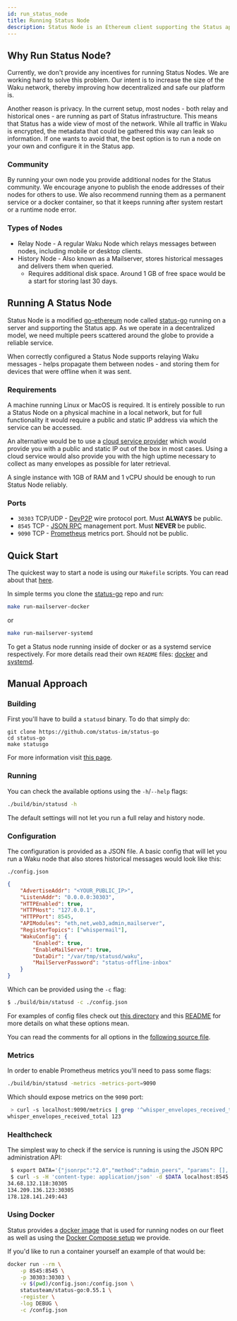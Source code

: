 ```yaml
---
id: run_status_node
title: Running Status Node
description: Status Node is an Ethereum client supporting the Status app.
---
```


## Why Run Status Node?

Currently, we don't provide any incentives for running Status Nodes. We are working hard to solve this problem. Our intent is to increase the size of the Waku network, thereby improving how decentralized and safe our platform is.

Another reason is privacy. In the current setup, most nodes - both relay and historical ones - are running as part of Status infrastructure. This means that Status has a wide view of most of the network. While all traffic in Waku is encrypted, the metadata that could be gathered this way can leak so information. If one wants to avoid that, the best option is to run a node on your own and configure it in the Status app.

### Community

By running your own node you provide additional nodes for the Status community. We encourage anyone to publish the enode addresses of their nodes for others to use. We also recommend running them as a permanent service or a docker container, so that it keeps running after system restart or a runtime node error.

### Types of Nodes

* Relay Node - A regular Waku Node which relays messages between nodes, including mobile or desktop clients.
* History Node - Also known as a Mailserver, stores historical messages and delivers them when queried.
    - Requires additional disk space. Around 1 GB of free space would be a start for storing last 30 days.

## Running A Status Node

Status Node is a modified [go-ethereum](https://github.com/ethereum/go-ethereum) node called [status-go](https://github.com/status-im/status-go) running on a server and supporting the Status app. As we operate in a decentralized model, we need multiple peers scattered around the globe to provide a reliable service.

When correctly configured a Status Node supports relaying Waku messages - helps propagate them between nodes - and storing them for devices that were offline when it was sent.

### Requirements

A machine running Linux or MacOS is required. It is entirely possible to run a Status Node on a physical machine in a local network, but for full functionality it would require a public and static IP address via which the service can be accessed.

An alternative would be to use a [cloud service provider](https://en.wikipedia.org/wiki/Cloud_computing) which would provide you with a public and static IP out of the box in most cases. Using a cloud service would also provide you with the high uptime necessary to collect as many envelopes as possible for later retrieval.

A single instance with 1GB of RAM and 1 vCPU should be enough to run Status Node reliably.

### Ports

* `30303` TCP/UDP - [DevP2P](https://github.com/ethereum/devp2p) wire protocol port. Must __ALWAYS__ be public.
* `8545` TCP - [JSON RPC](https://github.com/ethereum/wiki/wiki/json-rpc) management port. Must __NEVER__ be public.
* `9090` TCP - [Prometheus](https://prometheus.io/docs/concepts/data_model/) metrics port. Should not be public.

## Quick Start

The quickest way to start a node is using our `Makefile` scripts. You can read about that [here](https://github.com/status-im/status-go/blob/develop/MAILSERVER.md).

In simple terms you clone the [status-go](https://github.com/status-im/status-go) repo and run:
```sh
make run-mailserver-docker
```
or
```sh
make run-mailserver-systemd
```
To get a Status node running inside of docker or as a systemd service respectively.
For more details read their own `README` files: [docker](https://github.com/status-im/status-go/blob/develop/_assets/compose/mailserver) and [systemd](https://github.com/status-im/status-go/blob/develop/_assets/systemd/mailserver).

## Manual Approach

### Building

First you'll have to build a `statusd` binary. To do that simply do:
```
git clone https://github.com/status-im/status-go
cd status-go
make statusgo
```
For more information visit [this page](./build_status/status_go.html).

### Running

You can check the available options using the `-h`/`--help` flags:
```bash
./build/bin/statusd -h
```
The default settings will not let you run a full relay and history node.

### Configuration

The configuration is provided as a JSON file. A basic config that will let you run a Waku node that also stores historical messages would look like this:

`./config.json`
```json
{
    "AdvertiseAddr": "<YOUR_PUBLIC_IP>",
    "ListenAddr": "0.0.0.0:30303",
    "HTTPEnabled": true,
    "HTTPHost": "127.0.0.1",
    "HTTPPort": 8545,
    "APIModules": "eth,net,web3,admin,mailserver",
    "RegisterTopics": ["whispermail"],
    "WakuConfig": {
        "Enabled": true,
        "EnableMailServer": true,
        "DataDir": "/var/tmp/statusd/waku",
        "MailServerPassword": "status-offline-inbox"
    }
}
```

Which can be provided using the `-c` flag:
```bash
$ ./build/bin/statusd -c ./config.json
```

For examples of config files check out [this directory](https://github.com/status-im/status-go/tree/develop/config/cli) and this [README](https://github.com/status-im/status-go/blob/develop/config/README.md) for more details on what these options mean.

You can read the comments for all options in the [following source file](https://github.com/status-im/status-go/blob/develop/params/config.go).

### Metrics

In order to enable Prometheus metrics you'll need to pass some flags:
```sh
./build/bin/statusd -metrics -metrics-port=9090
```
Which should expose metrics on the `9090` port:
```sh
 > curl -s localhost:9090/metrics | grep '^whisper_envelopes_received_total'
whisper_envelopes_received_total 123
```

### Healthcheck

The simplest way to check if the service is running is using the JSON RPC administration API:
```sh
 $ export DATA='{"jsonrpc":"2.0","method":"admin_peers", "params": [], "id":1}'
 $ curl -s -H 'content-type: application/json' -d $DATA localhost:8545 | jq -r '.result[].network.remoteAddress'
34.68.132.118:30305
134.209.136.123:30305
178.128.141.249:443
```

### Using Docker

Status provides a [docker image](https://hub.docker.com/r/statusteam/status-go/) that is used for running nodes on our fleet as well as using the [Docker Compose setup](https://github.com/status-im/status-go/tree/develop/_assets/compose/mailserver) we provide.

If you'd like to run a container yourself an example of that would be:
```bash
docker run --rm \
    -p 8545:8545 \
    -p 30303:30303 \
    -v $(pwd)/config.json:/config.json \
    statusteam/status-go:0.55.1 \
    -register \
    -log DEBUG \
    -c /config.json
```
